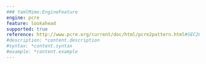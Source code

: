 ```yaml
---
### YamlMime:EngineFeature
engine: pcre
feature: lookahead
supported: true
reference: http://www.pcre.org/current/doc/html/pcre2pattern.html#SEC20
#description: *content.description
#syntax: *content.syntax
#example: *content.example
---
```

